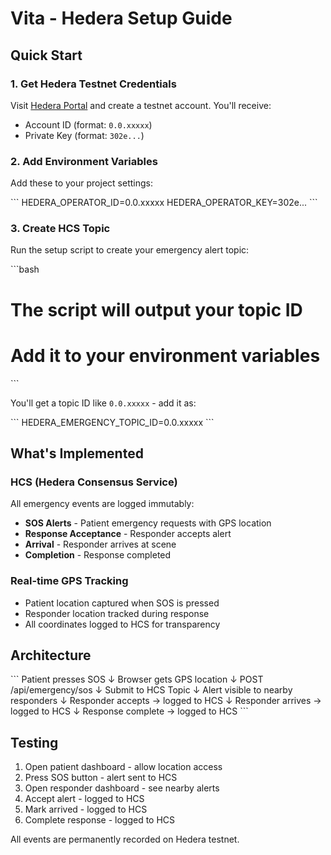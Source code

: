 # Vita - Hedera Setup Guide

## Quick Start

### 1. Get Hedera Testnet Credentials

Visit [Hedera Portal](https://portal.hedera.com) and create a testnet account. You'll receive:
- Account ID (format: `0.0.xxxxx`)
- Private Key (format: `302e...`)

### 2. Add Environment Variables

Add these to your project settings:

\`\`\`
HEDERA_OPERATOR_ID=0.0.xxxxx
HEDERA_OPERATOR_KEY=302e...
\`\`\`

### 3. Create HCS Topic

Run the setup script to create your emergency alert topic:

\`\`\`bash
# The script will output your topic ID
# Add it to your environment variables
\`\`\`

You'll get a topic ID like `0.0.xxxxx` - add it as:

\`\`\`
HEDERA_EMERGENCY_TOPIC_ID=0.0.xxxxx
\`\`\`

## What's Implemented

### HCS (Hedera Consensus Service)
All emergency events are logged immutably:
- **SOS Alerts** - Patient emergency requests with GPS location
- **Response Acceptance** - Responder accepts alert
- **Arrival** - Responder arrives at scene
- **Completion** - Response completed

### Real-time GPS Tracking
- Patient location captured when SOS is pressed
- Responder location tracked during response
- All coordinates logged to HCS for transparency

## Architecture

\`\`\`
Patient presses SOS
    ↓
Browser gets GPS location
    ↓
POST /api/emergency/sos
    ↓
Submit to HCS Topic
    ↓
Alert visible to nearby responders
    ↓
Responder accepts → logged to HCS
    ↓
Responder arrives → logged to HCS
    ↓
Response complete → logged to HCS
\`\`\`

## Testing

1. Open patient dashboard - allow location access
2. Press SOS button - alert sent to HCS
3. Open responder dashboard - see nearby alerts
4. Accept alert - logged to HCS
5. Mark arrived - logged to HCS
6. Complete response - logged to HCS

All events are permanently recorded on Hedera testnet.
